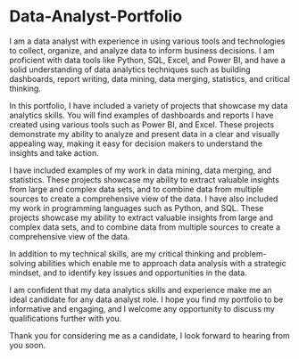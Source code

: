 # Data-Analyst-Portfolio
I am a data analyst with experience in using various tools and technologies to collect, organize, and analyze data to inform business decisions. I am proficient with data tools like Python, SQL, Excel, and Power BI, and have a solid understanding of data analytics techniques such as building dashboards, report writing, data mining, data merging, statistics, and critical thinking.

In this portfolio, I have included a variety of projects that showcase my data analytics skills. You will find examples of dashboards and reports I have created using various tools such as Power BI, and Excel. These projects demonstrate my ability to analyze and present data in a clear and visually appealing way, making it easy for decision makers to understand the insights and take action.
  
I have included examples of my work in data mining, data merging, and statistics. These projects showcase my ability to extract valuable insights from large and complex data sets, and to combine data from multiple sources to create a comprehensive view of the data.
I have also included my work in programming languages such as Python, and SQL. These projects showcase my ability to extract valuable insights from large and complex data sets, and to combine data from multiple sources to create a comprehensive view of the data.

In addition to my technical skills, are my critical thinking and problem-solving abilities which enable me to approach data analysis with a strategic mindset, and to identify key issues and opportunities in the data.

I am confident that my data analytics skills and experience make me an ideal candidate for any data analyst role. I hope you find my portfolio to be informative and engaging, and I welcome any opportunity to discuss my qualifications further with you.

Thank you for considering me as a candidate, I look forward to hearing from you soon.

